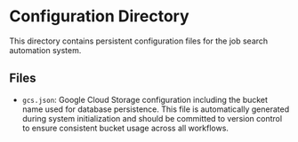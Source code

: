 # Configuration Directory

This directory contains persistent configuration files for the job search automation system.

## Files

- `gcs.json`: Google Cloud Storage configuration including the bucket name used for database persistence. This file is automatically generated during system initialization and should be committed to version control to ensure consistent bucket usage across all workflows.